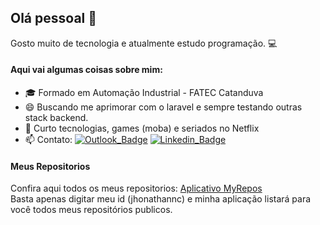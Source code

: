 ## Olá pessoal 👋
Gosto muito de tecnologia e atualmente estudo programação. :computer:

#### Aqui vai algumas coisas sobre mim:

- 🎓 Formado em Automação Industrial - FATEC Catanduva
- 😄 Buscando me aprimorar com o laravel e sempre testando outras stack backend.
- 💬 Curto tecnologias, games (moba) e seriados no Netflix
- 📫 Contato:
[![Outlook_Badge](https://img.shields.io/badge/-Outlook-blue?style=Mail&logo=microsoft-outlook)](mailto:jhonathannc@live.com) 
[![Linkedin_Badge](https://img.shields.io/badge/-LinkedIn-blue?style=Mail&logo=linkedin)](https://www.linkedin.com/in/jhonathannc)

#### Meus Repositorios

<div>Confira aqui todos os meus repositorios: <a href="https://jhonathannc.github.io/myrepos/">Aplicativo MyRepos</a></div>
Basta apenas digitar meu id (jhonathannc) e minha aplicação listará para você todos meus repositórios publicos.
